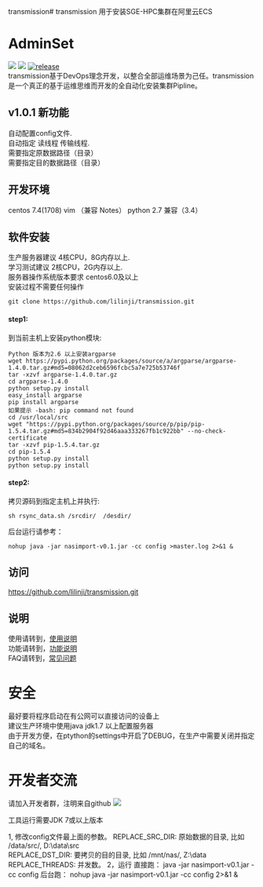 transmission# transmission
用于安装SGE-HPC集群在阿里云ECS
# AdminSet
<img src="https://travis-ci.org/guohongze/adminset.svg?branch=master"></img> 
<img src="https://img.shields.io/hexpm/l/plug.svg"></img>
[![release](https://img.shields.io/github/release/guohongze/adminset.svg)](https://github.com/lilinji/transmission)
<br>
transmission基于DevOps理念开发，以整合全部运维场景为己任。transmission是一个真正的基于运维思维而开发的全自动化安装集群Pipline。<br>

## v1.0.1 新功能
自动配置config文件.<br>
自动指定 读线程 传输线程.<br>
需要指定原数据路径（目录）<br>
需要指定目的数据路径（目录）<br>

## 开发环境
centos 7.4(1708)  vim （兼容 Notes） python 2.7 兼容（3.4）<br>

## 软件安装
生产服务器建议 4核CPU，8G内存以上.<br>
学习测试建议 2核CPU，2G内存以上.<br>
服务器操作系统版本要求 centos6.0及以上<br>
安装过程不需要任何操作<br>
```
git clone https://github.com/lilinji/transmission.git
```


#### step1:
到当前主机上安装python模块:
```
Python 版本为2.6 以上安装argparse
wget https://pypi.python.org/packages/source/a/argparse/argparse-1.4.0.tar.gz#md5=08062d2ceb6596fcbc5a7e725b53746f
tar -xzvf argparse-1.4.0.tar.gz
cd argparse-1.4.0
python setup.py install
easy_install argparse
pip install argparse
如果提示 -bash: pip command not found
cd /usr/local/src
wget "https://pypi.python.org/packages/source/p/pip/pip-1.5.4.tar.gz#md5=834b2904f92d46aaa333267fb1c922bb" --no-check-certificate
tar -xzvf pip-1.5.4.tar.gz
cd pip-1.5.4
python setup.py install
python setup.py install
```

#### step2:
拷贝源码到指定主机上并执行:
```
sh rsync_data.sh /srcdir/  /desdir/
```

后台运行请参考：
```
nohup java -jar nasimport-v0.1.jar -cc config >master.log 2>&1 &
```

## 访问
https://github.com/lilinji/transmission.git 


## 说明
使用请转到，<a href="https://github.com/lilinji/transmission/README">使用说明</a><br>
功能请转到，<a href="https://github.com/lilinji/transmission/blob/master/transmission/rsync_data.py">功能说明</a><br>
FAQ请转到，<a href="https://www.baidu.com">常见问题</a>

# 安全
最好要将程序启动在有公网可以直接访问的设备上<br>
建议生产环境中使用java jdk1.7 以上配置服务器<br>
由于开发方便，在ptython的settings中开启了DEBUG，在生产中需要关闭并指定自己的域名。

# 开发者交流
请加入开发者群，注明来自github
<img src="https://github.com/lilinji/transmission/blob/master/Aliyun-Novogene-SGE/1.png"></img>


工具运行需要JDK 7或以上版本

1, 修改config文件最上面的参数。
    REPLACE_SRC_DIR: 原始数据的目录, 比如 /data/src/, D:\data\src\
    REPLACE_DST_DIR: 要拷贝的目的目录, 比如  /mnt/nas/, Z:\data\
    REPLACE_THREADS: 并发数。
2，运行
    直接跑： java -jar nasimport-v0.1.jar -cc config
    后台跑： nohup java -jar nasimport-v0.1.jar -cc config 2>&1 &

